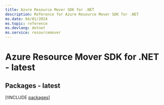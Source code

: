 ```yaml
---
title: Azure Resource Mover SDK for .NET
description: Reference for Azure Resource Mover SDK for .NET
ms.date: 04/01/2024
ms.topic: reference
ms.devlang: dotnet
ms.service: resourcemover
---
```

# Azure Resource Mover SDK for .NET - latest
## Packages - latest
[!INCLUDE [packages](resource-mover-index.md)]